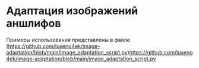 # Адаптация изображений аншлифов

Примеры использования представлены в файле (https://github.com/luseno4ek/image-adaptation/blob/main/image_adaptation_script.py)https://github.com/luseno4ek/image-adaptation/blob/main/image_adaptation_script.py
